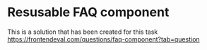 # Resusable FAQ component

This is a solution that has been created for this task https://frontendeval.com/questions/faq-component?tab=question
